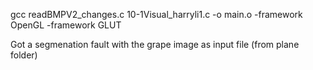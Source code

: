 gcc readBMPV2_changes.c 10-1Visual_harryli1.c -o main.o -framework OpenGL -framework GLUT

Got a segmenation fault with the grape image as input file (from plane folder)

